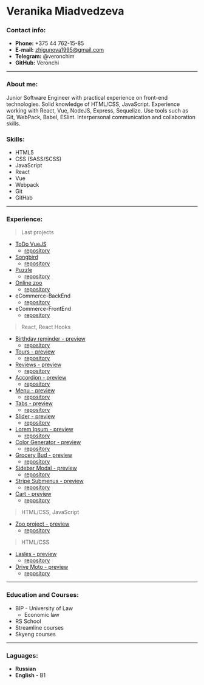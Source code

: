 # Veranika Miadvedzeva

### Contact info:

- **Phone:** +375 44 762-15-85
- **E-mail:** zhigunova1995@gmail.com
- **Telegram:** @veronchim
- **GitHub:** Veronchi

---

### About me:

Junior Software Engineer with practical experience on front-end technologies. Solid knowledge of HTML/CSS, JavaScript. Experience working with React, Vue, NodeJS, Express, Sequelize. Use tools such as Git, WebPack, Babel, ESlint. Interpersonal communication and collaboration skills.

### Skills:

- HTML5
- CSS (SASS/SCSS)
- JavaScript
- React
- Vue
- Webpack
- Git
- GitHab

---

### Experience:

> Last projects

- [ToDo VueJS](https://veronchi.github.io/ToDo-VueJS/index)
  - [repository](https://github.com/Veronchi/ToDo-VueJS)
- [Songbird](https://rolling-scopes-school.github.io/veronchi-JSFE2022Q3/songbird/)
  - [repository](https://github.com/rolling-scopes-school/veronchi-JSFE2022Q3/tree/songbird)
- [Puzzle](https://rolling-scopes-school.github.io/veronchi-JSFE2022Q3/rss-gem-puzzle/)
  - [repository](https://github.com/rolling-scopes-school/veronchi-JSFE2022Q3/tree/rss-gem-puzzle/rss-gem-puzzle)
- [Online zoo](https://rolling-scopes-school.github.io/veronchi-JSFE2022Q3/online-zoo/index.html)
  - [repository](https://github.com/rolling-scopes-school/veronchi-JSFE2022Q3/tree/online-zoo)
- eCommerce-BackEnd
  - [repository](https://github.com/Veronchi/eCommerce-backEnd)
- eCommerce-FrontEnd
  - [repository](https://github.com/Veronchi/eCommerce-FrontEnd)

> React, React Hooks

- [Birthday reminder - preview](https://veronchi.github.io/birthday-reminder/build/)
  - [repository](https://github.com/Veronchi/birthday-reminder)
- [Tours - preview](https://veronchi.github.io/tours/build/)
  - [repository](https://github.com/Veronchi/tours)
- [Reviews - preview](https://veronchi.github.io/reviews/build/)
  - [repository](https://github.com/Veronchi/reviews)
- [Accordion - preview](https://veronchi.github.io/accordion/build/)
  - [repository](https://github.com/Veronchi/accordion)
- [Menu - preview](https://veronchi.github.io/menu/build/)
  - [repository](https://github.com/Veronchi/menu)
- [Tabs - preview](https://veronchi.github.io/tabs/build/)
  - [repository](https://github.com/Veronchi/tabs)
- [Slider - preview](https://veronchi.github.io/slider/build/)
  - [repository](https://github.com/Veronchi/slider)
- [Lorem Ipsum - preview](https://veronchi.github.io/lorem-ipsum/build/)
  - [repository](https://github.com/Veronchi/lorem-ipsum)
- [Color Generator - preview](https://veronchi.github.io/color-generator/build/)
  - [repository](https://github.com/Veronchi/color-generator)
- [Grocery Bud - preview](https://veronchi.github.io/grocery-bud/build/)
  - [repository](https://github.com/Veronchi/grocery-bud)
- [Sidebar Modal - preview](https://veronchi.github.io/sidebar-modal/build/)
  - [repository](https://github.com/Veronchi/sidebar-modal)
- [Stripe Submenus - preview](https://veronchi.github.io/stripe-submenus/build/)
  - [repository](https://github.com/Veronchi/stripe-submenus)
- [Cart - preview](https://veronchi.github.io/cart/build/)
  - [repository](https://github.com/Veronchi/cart)

> HTML/CSS, JavaScript

- [Zoo project - preview](https://veronchi.github.io/zoo-project/dist/)
  - [repository](https://github.com/Veronchi/zoo-project)

> HTML/CSS

- [Lasles - preview](https://veronchi.github.io/lasles/)
  - [repository](https://github.com/Veronchi/lasles)
- [Drive Moto - preview](https://veronchi.github.io/drive-moto/)
  - [repository](https://github.com/Veronchi/drive-moto)

---

### Education and Courses:

- BIP - University of Law
  - Economic law
- RS School
- Streamline courses
- Skyeng courses

---

### Laguages:

- **Russian**
- **English** - B1

